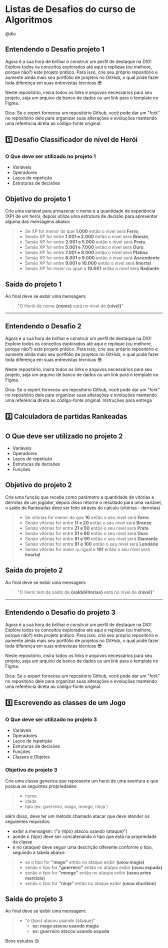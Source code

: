 # Listas de Desafios do curso de Algoritmos
@dio
## Entendendo o Desafio projeto 1

Agora é a sua hora de brilhar e construir um perfil de destaque na DIO! Explore todos os conceitos explorados até aqui e replique (ou melhore, porque não?) este projeto prático. Para isso, crie seu próprio repositório e aumente ainda mais seu portfólio de projetos no GitHub, o qual pode fazer toda diferença em suas entrevistas técnicas 😎

Neste repositório, insira todos os links e arquivos necessários para seu projeto, seja um arquivo de banco de dados ou um link para o template no Figma.

Dica: Se o expert forneceu um repositório Github, você pode dar um "fork" no repositório dele para organizar suas alterações e evoluções mantendo uma referência direta ao código-fonte original.

## 1️⃣ Desafio Classificador de nível de Herói

### O Que deve ser utilizado no projeto 1

- Variáveis
- Operadores
- Laços de repetição
- Estruturas de decisões

## Objetivo do projeto 1

Crie uma variável para armazenar o nome e a quantidade de experiência (XP) de um herói, depois utilize uma estrutura de decisão para apresentar alguma das mensagens abaixo:

> - Se XP for menor do que **1.000**  então o nivel  será **Ferro**,
> - Senão XP for entre **1.001 e 2.000** então o nivel  será **Bronze**,
> - Senão XP for entre **2.001 e 5.000** então o nivel  será **Prata**,
> - Senão XP for entre **5.001 e 7.000** então o nivel  será **Ouro**,
> - Senão XP for entre **7.001 e 8.000** então o nivel  será **Platina**
> - Senão XP for entre **8.001 e 9.000** então o nivel  será **Ascendente**
> - Senão XP for entre **9.001 e 10.000** então o nivel  será **Imortal**
> - Senão XP for maior ou igual a **10.001** então o nivel  será **Radiante**

## Saída do projeto 1

Ao final deve se exibir uma mensagem:
> "O Herói de nome **{nome}** está no nível de **{nivel}**"

----

## Entendendo o Desafio 2

Agora é a sua hora de brilhar e construir um perfil de destaque na DIO! Explore todos os conceitos explorados até aqui e replique (ou melhore, porque não?) este projeto prático. Para isso, crie seu próprio repositório e aumente ainda mais seu portfólio de projetos no GitHub, o qual pode fazer toda diferença em suas entrevistas técnicas 😎

Neste repositório, insira todos os links e arquivos necessários para seu projeto, seja um arquivo de banco de dados ou um link para o template no Figma.

Dica: Se o expert forneceu um repositório Github, você pode dar um "fork" no repositório dele para organizar suas alterações e evoluções mantendo uma referência direta ao código-fonte original.
Instruções para entrega

## 2️⃣ Calculadora de partidas Rankeadas

## O Que deve ser utilizado no projeto 2

- Variáveis
- Operadores
- Laços de repetição
- Estruturas de decisões
- Funções

## Objetivo do projeto 2

Crie uma função que recebe como parâmetro a quantidade de vitórias e derrotas de um jogador,
depois disso retorne o resultado para uma variável, o saldo de Rankeadas deve ser feito através do calculo (vitórias - derrotas)

> - Se vitórias for menor do que **10** então o seu nivel será **Ferro**
> - Senão vitórias for entre **11 e 20** então o seu nivel será **Bronze**
> - Senão vitórias for entre **21 e 50** então o seu nivel será **Prata**
> - Senão vitórias for entre **51 e 80** então o seu nivel será **Ouro**
> - Senão vitórias for entre **81 e 90** então o seu nivel será **Diamante**
> - Senão vitórias for entre **91 e 100** então o seu nivel será **Lendário**
> - Senão vitórias for maior ou igual a **101** então o seu nivel será **Imortal**

## Saída do projeto 2

Ao final deve se exibir uma mensagem:
> "O Herói tem de saldo de **{saldoVitorias}** está no nível de **{nivel}**"

----

## Entendendo o Desafio do projeto 3

Agora é a sua hora de brilhar e construir um perfil de destaque na DIO! Explore todos os conceitos explorados até aqui e replique (ou melhore, porque não?) este projeto prático. Para isso, crie seu próprio repositório e aumente ainda mais seu portfólio de projetos no GitHub, o qual pode fazer toda diferença em suas entrevistas técnicas 😎

Neste repositório, insira todos os links e arquivos necessários para seu projeto, seja um arquivo de banco de dados ou um link para o template no Figma.

Dica: Se o expert forneceu um repositório Github, você pode dar um "fork" no repositório dele para organizar suas alterações e evoluções mantendo uma referência direta ao código-fonte original.

## 3️⃣ Escrevendo as classes de um Jogo

### O Que deve ser utilizado no projeto 3

- Variáveis
- Operadores
- Laços de repetição
- Estruturas de decisões
- Funções
- Classes e Objetos

### Objetivo  do projeto 3

Crie uma classe generica que represente um herói de uma aventura e que possua as seguintes propriedades:

> - nome
> - idade
> - tipo (ex: guerreiro, mago, monge, ninja )

além disso, deve ter um método chamado atacar que deve atender os seguientes requisitos:

- exibir a mensagem: ("o {tipo} atacou usando {ataque}")
- aonde o {tipo} deve ser concatenando o tipo que está na propriedade da classe
- e no {ataque} deve seguir uma descrição diferente conforme o tipo, seguindo a tabela abaixo:

> - se o tipo for **"mago"** então no ataque exibir **(usou magia)**
> - senão o tipo for **"guerreiro"** então no ataque exibir **(usou espada)**
> - senão o tipo for **"monge"** então no ataque exibir **(usou artes marciais)**
> - senão o tipo for **"ninja"** então no ataque exibir **(usou shurikne)**

## Saída do projeto 3

Ao final deve se exibir uma mensagem:

> - "o {tipo} atacou usando {ataque}"
>   - **ex: mago atacou usando magia**
>   - **ex: guerreiro atacou usando espada**
  
Bons estudos 😉
